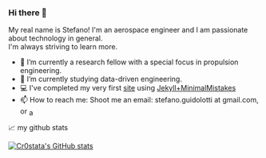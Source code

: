 ### Hi there 👋
My real name is Stefano!
I'm an aerospace engineer and I am passionate about technology in general.   
I'm always striving to learn more.
- 🔭 I’m currently a research fellow with a special focus in propulsion engineering.
- 📖 I’m currently studying data-driven engineering.
- 💻 I've completed my very first [site](https://cr0stata.github.io) using [Jekyll+MinimalMistakes](https://github.com/mmistakes/minimal-mistakes)
- 📫 How to reach me: Shoot me an email: stefano.guidolotti at gmail.com, or  <a href="[https://www.linkedin.com/in/matteomanzi00seinfeldwasright/](https://www.linkedin.com/in/stefano-guidolotti/)" target="blank"><img align="center" src="https://upload.wikimedia.org/wikipedia/commons/c/ca/LinkedIn_logo_initials.png" alt="adam pithewan" height="15" width="15" /></a>


📈 my github stats

[![Cr0stata's GitHub stats](https://github-readme-stats.vercel.app/api?username=cr0stata&hide=contribs,prs,issues)](https://github.com/anuraghazra/github-readme-stats)
